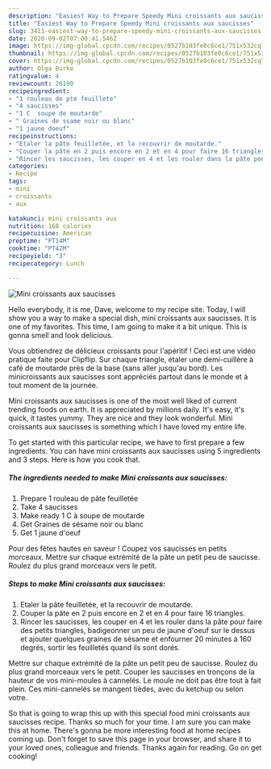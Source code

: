 ```yaml
---
description: "Easiest Way to Prepare Speedy Mini croissants aux saucisses"
title: "Easiest Way to Prepare Speedy Mini croissants aux saucisses"
slug: 3411-easiest-way-to-prepare-speedy-mini-croissants-aux-saucisses
date: 2020-09-02T07:00:41.546Z
image: https://img-global.cpcdn.com/recipes/0527b103fe8c6ce1/751x532cq70/mini-croissants-aux-saucisses-photo-principale-de-la-recette.jpg
thumbnail: https://img-global.cpcdn.com/recipes/0527b103fe8c6ce1/751x532cq70/mini-croissants-aux-saucisses-photo-principale-de-la-recette.jpg
cover: https://img-global.cpcdn.com/recipes/0527b103fe8c6ce1/751x532cq70/mini-croissants-aux-saucisses-photo-principale-de-la-recette.jpg
author: Olga Burke
ratingvalue: 4
reviewcount: 26190
recipeingredient:
- "1 rouleau de pte feuillete"
- "4 saucisses"
- "1 C  soupe de moutarde"
- " Graines de ssame noir ou blanc"
- "1 jaune doeuf"
recipeinstructions:
- "Etaler la pâte feuilletée, et la recouvrir de moutarde."
- "Couper la pâte en 2 puis encore en 2 et en 4 pour faire 16 triangles."
- "Rincer les saucisses, les couper en 4 et les rouler dans la pâte pour faire des petits triangles, badigeonner un peu de jaune d&#39;oeuf sur le dessus et ajouter quelques graines de sésame et enfourner 20 minutes à 160 degrés, sortir les feuilletés quand ils sont dorés."
categories:
- Recipe
tags:
- mini
- croissants
- aux

katakunci: mini croissants aux 
nutrition: 168 calories
recipecuisine: American
preptime: "PT14M"
cooktime: "PT42M"
recipeyield: "3"
recipecategory: Lunch

---
```



![Mini croissants aux saucisses](https://img-global.cpcdn.com/recipes/0527b103fe8c6ce1/751x532cq70/mini-croissants-aux-saucisses-photo-principale-de-la-recette.jpg)

Hello everybody, it is me, Dave, welcome to my recipe site. Today, I will show you a way to make a special dish, mini croissants aux saucisses. It is one of my favorites. This time, I am going to make it a bit unique. This is gonna smell and look delicious.

Vous obtiendrez de délicieux croissants pour l&#39;apéritif ! Ceci est une vidéo pratique faite pour Clipflip. Sur chaque triangle, étaler une demi-cuillère à café de moutarde près de la base (sans aller jusqu&#39;au bord). Les minicroissants aux saucisses sont appréciés partout dans le monde et à tout moment de la journée.

Mini croissants aux saucisses is one of the most well liked of current trending foods on earth. It is appreciated by millions daily. It's easy, it's quick, it tastes yummy. They are nice and they look wonderful. Mini croissants aux saucisses is something which I have loved my entire life.


To get started with this particular recipe, we have to first prepare a few ingredients. You can have mini croissants aux saucisses using 5 ingredients and 3 steps. Here is how you cook that.

<!--inarticleads1-->

##### The ingredients needed to make Mini croissants aux saucisses:

1. Prepare 1 rouleau de pâte feuilletée
1. Take 4 saucisses
1. Make ready 1 C à soupe de moutarde
1. Get  Graines de sésame noir ou blanc
1. Get 1 jaune d&#39;oeuf


Pour des fêtes hautes en saveur ! Coupez vos saucisses en petits morceaux. Mettre sur chaque extrémité de la pâte un petit peu de saucisse. Roulez du plus grand morceaux vers le petit. 

<!--inarticleads2-->

##### Steps to make Mini croissants aux saucisses:

1. Etaler la pâte feuilletée, et la recouvrir de moutarde.
1. Couper la pâte en 2 puis encore en 2 et en 4 pour faire 16 triangles.
1. Rincer les saucisses, les couper en 4 et les rouler dans la pâte pour faire des petits triangles, badigeonner un peu de jaune d&#39;oeuf sur le dessus et ajouter quelques graines de sésame et enfourner 20 minutes à 160 degrés, sortir les feuilletés quand ils sont dorés.


Mettre sur chaque extrémité de la pâte un petit peu de saucisse. Roulez du plus grand morceaux vers le petit. Couper les saucisses en tronçons de la hauteur de vos mini-moules à cannelés. Le moule ne doit pas être tout à fait plein. Ces mini-cannelés se mangent tièdes, avec du ketchup ou selon votre. 

So that is going to wrap this up with this special food mini croissants aux saucisses recipe. Thanks so much for your time. I am sure you can make this at home. There's gonna be more interesting food at home recipes coming up. Don't forget to save this page in your browser, and share it to your loved ones, colleague and friends. Thanks again for reading. Go on get cooking!
